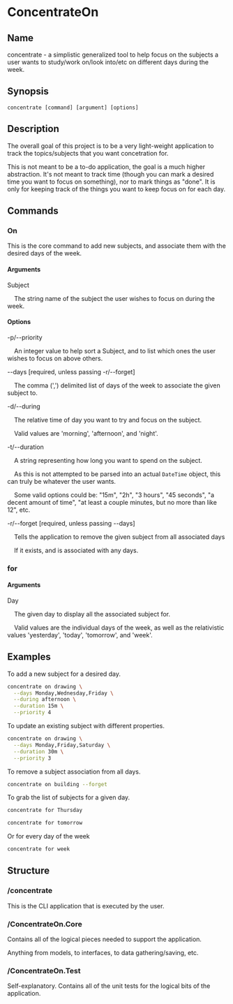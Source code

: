 # ConcentrateOn

## Name

concentrate - a simplistic generalized tool to help focus on the subjects a user wants to study/work on/look into/etc on different days during the week.

## Synopsis

`concentrate [command] [argument] [options]`

## Description

The overall goal of this project is to be a very light-weight application to track the topics/subjects that you want concetration for.

This is not meant to be a to-do application, the goal is a much higher abstraction. It's not meant to track time (though you can mark a desired time you want to focus on something), nor to mark things as "done". It is only for keeping track of the things you want to keep focus on for each day.

## Commands

### On

This is the core command to add new subjects, and associate them with the desired days of the week.

#### Arguments

Subject

&nbsp;&nbsp;&nbsp;&nbsp;The string name of the subject the user wishes to focus on during the week.

#### Options

-p/--priority

&nbsp;&nbsp;&nbsp;&nbsp;An integer value to help sort a Subject, and to list which ones the user wishes to focus on above others.

--days [required, unless passing -r/--forget]

&nbsp;&nbsp;&nbsp;&nbsp;The comma (',') delimited list of days of the week to associate the given subject to.

-d/--during

&nbsp;&nbsp;&nbsp;&nbsp;The relative time of day you want to try and focus on the subject.

&nbsp;&nbsp;&nbsp;&nbsp;Valid values are 'morning', 'afternoon', and 'night'.

-t/--duration

&nbsp;&nbsp;&nbsp;&nbsp;A string representing how long you want to spend on the subject.

&nbsp;&nbsp;&nbsp;&nbsp;As this is not attempted to be parsed into an actual `DateTime` object, this can truly be whatever the user wants.

&nbsp;&nbsp;&nbsp;&nbsp;Some valid options could be: "15m", "2h", "3 hours", "45 seconds", "a decent amount of time", "at least a couple minutes, but no more than like 12", etc.

-r/--forget [required, unless passing --days]

&nbsp;&nbsp;&nbsp;&nbsp;Tells the application to remove the given subject from all associated days 

&nbsp;&nbsp;&nbsp;&nbsp;If it exists, and is associated with any days.


### for

#### Arguments

Day

&nbsp;&nbsp;&nbsp;&nbsp;The given day to display all the associated subject for.

&nbsp;&nbsp;&nbsp;&nbsp;Valid values are the individual days of the week, as well as the relativistic values 'yesterday', 'today', 'tomorrow', and 'week'.

## Examples

To add a new subject for a desired day.

```bash
concentrate on drawing \
  --days Monday,Wednesday,Friday \
  --during afternoon \
  --duration 15m \
  --priority 4
```

To update an existing subject with different  properties.

```bash
concentrate on drawing \
  --days Monday,Friday,Saturday \
  --duration 30m \
  --priority 3
```

To remove a subject association from all days.

```bash
concentrate on building --forget
```

To grab the list of subjects for a given day.

```bash
concentrate for Thursday
```

```bash
concentrate for tomorrow
```

Or for every day of the week

```bash
concentrate for week
```

## Structure

### /concentrate

This is the CLI application that is executed by the user.

### /ConcentrateOn.Core

Contains all of the logical pieces needed to support the application.

Anything from models, to interfaces, to data gathering/saving, etc.

### /ConcentrateOn.Test

Self-explanatory. Contains all of the unit tests for the logical bits of the application.
